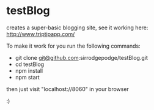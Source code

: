 # testBlog

creates a super-basic blogging site, see it working here: http://www.triptipapp.com/

To make it work for you run the following commands:
- git clone git@github.com:sirrodgepodge/testBlog.git
- cd testBlog
- npm install
- npm start

then just visit "localhost://8060" in your browser

:)
